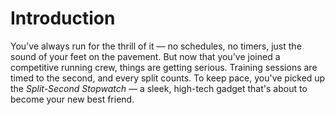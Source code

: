 # Introduction

You've always run for the thrill of it — no schedules, no timers, just the sound of your feet on the pavement.
But now that you've joined a competitive running crew, things are getting serious.
Training sessions are timed to the second, and every split counts.
To keep pace, you've picked up the _Split-Second Stopwatch_ — a sleek, high-tech gadget that's about to become your new best friend.
